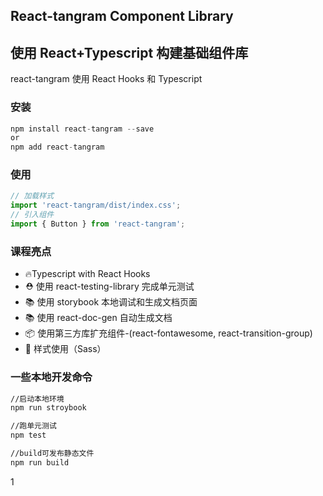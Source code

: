 ## React-tangram Component Library

## 使用 React+Typescript 构建基础组件库

react-tangram 使用 React Hooks 和 Typescript

### 安装

```javascript
npm install react-tangram --save
or
npm add react-tangram
```

### 使用

```javascript
// 加载样式
import 'react-tangram/dist/index.css';
// 引入组件
import { Button } from 'react-tangram';
```

### 课程亮点

- 🔥Typescript with React Hooks
- ⛑️ 使用 react-testing-library 完成单元测试
- 📚 使用 storybook 本地调试和生成文档页面
- 📚 使用 react-doc-gen 自动生成文档
- 📦 使用第三方库扩充组件-(react-fontawesome, react-transition-group)
- 🌹 样式使用（Sass）

### 一些本地开发命令

```bash
//启动本地环境
npm run stroybook

//跑单元测试
npm test

//build可发布静态文件
npm run build
```

1
